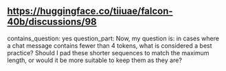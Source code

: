 ## https://huggingface.co/tiiuae/falcon-40b/discussions/98

contains_question: yes
question_part: Now, my question is: in cases where a chat message contains fewer than 4 tokens, what is considered a best practice? Should I pad these shorter sequences to match the maximum length, or would it be more suitable to keep them as they are?
